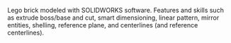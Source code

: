 Lego brick modeled with SOLIDWORKS software. Features and skills such as extrude boss/base and cut, smart dimensioning, linear pattern, mirror entities, shelling, reference plane, and centerlines (and reference centerlines). 
